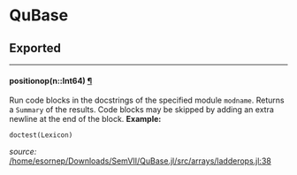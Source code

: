 # QuBase

## Exported

---

<a id="method__positionop.1" class="lexicon_definition"></a>
#### positionop(n::Int64) [¶](#method__positionop.1)
Run code blocks in the docstrings of the specified module `modname`.
Returns a `Summary` of the results.
Code blocks may be skipped by adding an extra newline at the end of the block.
**Example:**
```julia_skip
doctest(Lexicon)
```


*source:*
[/home/esornep/Downloads/SemVII/QuBase.jl/src/arrays/ladderops.jl:38](https://github.com/amitjamadagni/QuBase.jl/tree/055bce800b291f5879acf650e6f469abb7d76fc8/src/arrays/ladderops.jl#L38)

